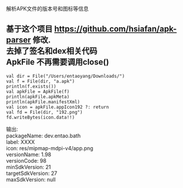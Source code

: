 解析APK文件的版本号和图标等信息   

基于这个项目 https://github.com/hsiafan/apk-parser 修改.   
去掉了签名和dex相关代码    
ApkFile 不再需要调用close()   
-----------
`val dir = File("/Users/entaoyang/Downloads/")`  
`val f = File(dir, "a.apk")`   
`println(f.exists())`   
`val apkFile = ApkFile(f)`   
`println(apkFile.apkMeta)`   
`println(apkFile.manifestXml)`   
`val icon = apkFile.appIcon192 ?: return`   
`val fd = File(dir, "192.png")`   
`fd.writeBytes(icon.data!!)`   

输出:   
packageName: 	dev.entao.bath   
label: 	XXXX   
icon: 	res/mipmap-mdpi-v4/app.png   
versionName: 	1.98   
versionCode: 	98   
minSdkVersion: 	21   
targetSdkVersion: 	27   
maxSdkVersion: 	null   

 
